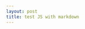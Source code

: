 ```yaml
---
layout: post
title: test JS with markdown
---
```

<html>
  <head>
    <title>Massachusetts Chrolopleth map with interactive legend</title>
    <link
      href="https://fonts.googleapis.com/css?family=Poppins&display=swap"
      rel="stylesheet"
    />
    <link href="/Files/styles.css" rel="stylesheet" />
    <script src="https://unpkg.com/react@16.9.0/umd/react.production.min.js"></script>
    <script src="https://unpkg.com/react-dom@16.9.0/umd/react-dom.production.min.js"></script>
    <script src="https://unpkg.com/d3@5.11.0/dist/d3.min.js"></script>
  			<script src="https://unpkg.com/topojson@3.0.2/dist/topojson.min.js"></script>  
  </head>
  <body>
        <div id="root"></div>
    <script src="/Files/MA_cholopleth_map.js"></script>
  </body>
</html>
